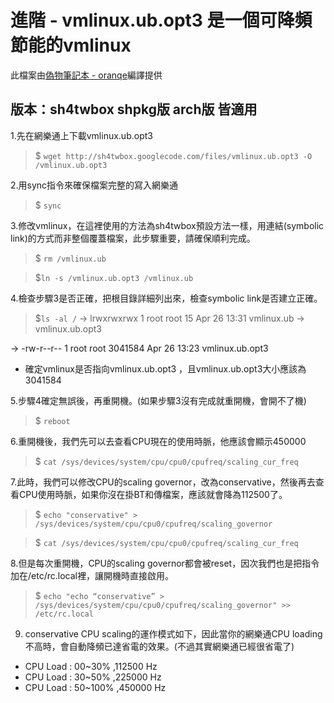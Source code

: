 # 進階 - vmlinux.ub.opt3 是一個可降頻節能的vmlinux #
此檔案由[偽物筆記本 - oranqe](http://tinyurl.com/cmsdxv5)編譯提供

## 版本：sh4twbox shpkg版 arch版 皆適用 ##

1.先在網樂通上下載vmlinux.ub.opt3
> $ `wget http://sh4twbox.googlecode.com/files/vmlinux.ub.opt3 -O /vmlinux.ub.opt3`

2.用sync指令來確保檔案完整的寫入網樂通
> $ `sync`

3.修改vmlinux，在這裡使用的方法為sh4twbox預設方法一樣，用連結(symbolic link)的方式而非整個覆蓋檔案，此步驟重要，請確保順利完成。
> $ `rm /vmlinux.ub`

> $`ln -s /vmlinux.ub.opt3 /vmlinux.ub`

4.檢查步驟3是否正確，把根目錄詳細列出來，檢查symbolic link是否建立正確。
> $`ls -al /`
-> lrwxrwxrwx    1 root     root            15 Apr 26 13:31 vmlinux.ub -> vmlinux.ub.opt3

-> -rw-r--r--    1 root     root       3041584 Apr 26 13:23 vmlinux.ub.opt3
  * 確定vmlinux是否指向vmlinux.ub.opt3 ，且vmlinux.ub.opt3大小應該為3041584

5.步驟4確定無誤後，再重開機。(如果步驟3沒有完成就重開機，會開不了機)
> $ `reboot`

6.重開機後，我們先可以去查看CPU現在的使用時脈，他應該會顯示450000
> $ `cat /sys/devices/system/cpu/cpu0/cpufreq/scaling_cur_freq`

7.此時，我們可以修改CPU的scaling governor，改為conservative，然後再去查看CPU使用時脈，如果你沒在掛BT和傳檔案，應該就會降為112500了。
> $ `echo "conservative" > /sys/devices/system/cpu/cpu0/cpufreq/scaling_governor`

> $ `cat /sys/devices/system/cpu/cpu0/cpufreq/scaling_cur_freq`

8.但是每次重開機，CPU的scaling governor都會被reset，因次我們也是把指令加在/etc/rc.local裡，讓開機時直接啟用。
> $ `echo "echo “conservative” > /sys/devices/system/cpu/cpu0/cpufreq/scaling_governor" >> /etc/rc.local `

9. conservative CPU scaling的運作模式如下，因此當你的網樂通CPU loading不高時，會自動降頻已達省電的效果。(不過其實網樂通已經很省電了)
  * CPU Load : 00~30% ,112500 Hz
  * CPU Load : 30~50% ,225000 Hz
  * CPU Load : 50~100% ,450000 Hz